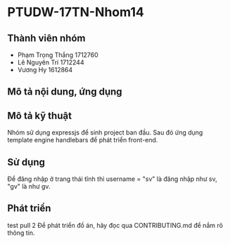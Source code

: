 # PTUDW-17TN-Nhom14

## Thành viên nhóm

- Phạm Trọng Thắng 1712760
- Lê Nguyên Trí 1712244
- Vương Hy 1612864

## Mô tả nội dung, ứng dụng

## Mô tả kỹ thuật

Nhóm sử dụng expressjs để sinh project ban đầu. Sau đó ứng dụng template engine handlebars để phát triển front-end.

## Sử dụng

Để đăng nhập ở trang thái tĩnh thì username = "sv" là đăng nhập như sv, "gv" là như gv.

## Phát triển

test pull 2
Để phát triển đồ án, hãy đọc qua CONTRIBUTING.md để nắm rõ thông tin.
